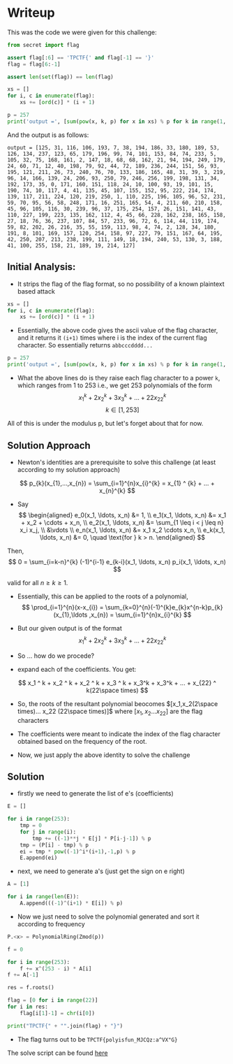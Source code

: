 # Writeup

This was the code we were given for this challenge: 
```py
from secret import flag

assert flag[:6] == 'TPCTF{' and flag[-1] == '}'
flag = flag[6:-1]

assert len(set(flag)) == len(flag)

xs = []
for i, c in enumerate(flag):
    xs += [ord(c)] * (i + 1)

p = 257
print('output =', [sum(pow(x, k, p) for x in xs) % p for k in range(1, len(xs) + 1)])

```

And the output is as follows:
```
output = [125, 31, 116, 106, 193, 7, 38, 194, 186, 33, 180, 189, 53, 126, 134, 237, 123, 65, 179, 196, 99, 74, 101, 153, 84, 74, 233, 5, 105, 32, 75, 168, 161, 2, 147, 18, 68, 68, 162, 21, 94, 194, 249, 179, 24, 60, 71, 12, 40, 198, 79, 92, 44, 72, 189, 236, 244, 151, 56, 93, 195, 121, 211, 26, 73, 240, 76, 70, 133, 186, 165, 48, 31, 39, 3, 219, 96, 14, 166, 139, 24, 206, 93, 250, 79, 246, 256, 199, 198, 131, 34, 192, 173, 35, 0, 171, 160, 151, 118, 24, 10, 100, 93, 19, 101, 15, 190, 74, 10, 117, 4, 41, 135, 45, 107, 155, 152, 95, 222, 214, 174, 139, 117, 211, 224, 120, 219, 250, 1, 110, 225, 196, 105, 96, 52, 231, 59, 70, 95, 56, 58, 248, 171, 16, 251, 165, 54, 4, 211, 60, 210, 158, 45, 96, 105, 116, 30, 239, 96, 37, 175, 254, 157, 26, 151, 141, 43, 110, 227, 199, 223, 135, 162, 112, 4, 45, 66, 228, 162, 238, 165, 158, 27, 18, 76, 36, 237, 107, 84, 57, 233, 96, 72, 6, 114, 44, 119, 174, 59, 82, 202, 26, 216, 35, 55, 159, 113, 98, 4, 74, 2, 128, 34, 180, 191, 8, 101, 169, 157, 120, 254, 158, 97, 227, 79, 151, 167, 64, 195, 42, 250, 207, 213, 238, 199, 111, 149, 18, 194, 240, 53, 130, 3, 188, 41, 100, 255, 158, 21, 189, 19, 214, 127]
```


## Initial Analysis:

+ It strips the flag of the flag format, so no possibility of a known plaintext based attack

```py
xs = []
for i, c in enumerate(flag):
    xs += [ord(c)] * (i + 1)
```

+ Essentially, the above code gives the ascii value of the flag character, and it returns it `(i+1)` times where i is the index of the current flag character.
So essentially returns `abbcccdddd...`

```py
p = 257
print('output =', [sum(pow(x, k, p) for x in xs) % p for k in range(1, len(xs) + 1)])
```
+ What the above lines do is they raise each flag character to a power `k`, which ranges from 1 to 253 i.e., we get 253 polynomials of the form $$x_1 ^ k + 2x_2 ^ k + 3x_3 ^ k + ... + 22x_{22} ^ k$$ 
$$k \in [1,253]$$ 

All of this is under the modulus p, but let's forget about that for now.

## Solution Approach
+ Newton's identities are a prerequisite to solve this challenge (at least according to my solution approach)

<!-- $$
{\displaystyle p_{k}(x_{1},\ldots ,x_{n})=\sum _{i=1}^{n}x_{i}^{k}=x_{1}^{k}+\cdots +x_{n}^{k}}
$$ -->
$$
p_{k}(x_{1},...,x_{n}) = \sum_{i=1}^{n}x_{i}^{k} = x_{1} ^ {k} + ... + x_{n}^{k}
$$

+ Say
$$
\begin{aligned}
e_0(x_1, \ldots, x_n) &= 1, \\
e_1(x_1, \ldots, x_n) &= x_1 + x_2 + \cdots + x_n, \\
e_2(x_1, \ldots, x_n) &= \sum_{1 \leq i < j \leq n} x_i x_j, \\
&\vdots \\
e_n(x_1, \ldots, x_n) &= x_1 x_2 \cdots x_n, \\
e_k(x_1, \ldots, x_n) &= 0, \quad \text{for } k > n.
\end{aligned}
$$

Then,
$$
0 = \sum_{i=k-n}^{k} (-1)^{i-1} e_{k-i}(x_1, \ldots, x_n) p_i(x_1, \ldots, x_n)
$$

valid for all $n ≥ k ≥ 1$.

+ Essentially, this can be applied to the roots of a polynomial, 
$$
\prod_{i=1}^{n}(x-x_{i}) = \sum_{k=0}^{n}(-1)^{k}e_{k}x^{n-k}p_{k}(x_{1},\ldots ,x_{n}) = \sum_{i=1}^{n}x_{i}^{k}
$$

+ But our given output is of the format 
$$x_1 ^ k + 2x_2 ^ k + 3x_3 ^ k + ... + 22x_{22} ^ k$$ 
+ So ... how do we procede?
+ expand each of the coefficients. You get:

$$
x_1 ^ k + x_2 ^ k + x_2 ^ k +  x_3 ^ k + x_3^k + x_3^k + ... + x_{22} ^ k(22\space times)
$$

+ So, the roots of the resultant polynomial beocomes $[x_1,x_2(2\space times)... x_22 (22\space times)]$ where $[x_1,x_2...x_{22}]$ are the flag characters

+ The coefficients were meant to indicate the index of the flag character obtained based on the frequency of the root.

+ Now, we just apply the above identity to solve the challenge

## Solution

+ firstly we need to generate the list of e's (coefficients)

```py
E = []

for i in range(253):
    tmp = 0
    for j in range(i):
        tmp += ((-1)**j * E[j] * P[i-j-1]) % p
    tmp = (P[i] - tmp) % p
    ei = tmp * pow((-1)^i*(i+1),-1,p) % p
    E.append(ei)
```

+ next, we need to generate a's (just get the sign on e right)

```py
A = [1]

for i in range(len(E)):
    A.append(((-1)^(i+1) * E[i]) % p)
```

+ Now we just need to solve the polynomial generated and sort it according to frequency

```py
P.<x> = PolynomialRing(Zmod(p))

f = 0

for i in range(253):
    f += x^(253 - i) * A[i]
f += A[-1]

res = f.roots()

flag = [0 for i in range(22)]
for i in res:
    flag[i[1]-1] = chr(i[0])

print("TPCTF{" + "".join(flag) + "}")
```

+ The flag turns out to be `TPCTF{polyisfun_MJCQz:a^VX"G}`

The solve script can be found [here](solve.sage)